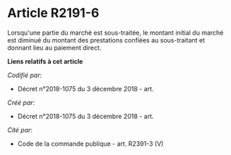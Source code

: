 # Article R2191-6

Lorsqu'une partie du marché est sous-traitée, le montant initial du marché est diminué du montant des prestations confiées au
sous-traitant et donnant lieu au paiement direct.

**Liens relatifs à cet article**

_Codifié par_:

  - Décret n°2018-1075 du 3 décembre 2018 - art.

_Créé par_:

  - Décret n°2018-1075 du 3 décembre 2018 - art.

_Cité par_:

  - Code de la commande publique - art. R2391-3 (V)
